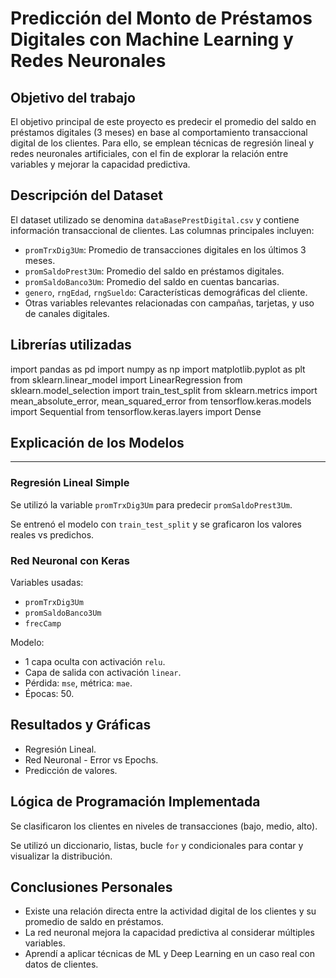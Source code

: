 # Predicción del Monto de Préstamos Digitales con Machine Learning y Redes Neuronales

## Objetivo del trabajo
El objetivo principal de este proyecto es predecir el promedio del saldo en préstamos digitales (3 meses) en base al comportamiento transaccional digital de los clientes. Para ello, se emplean técnicas de regresión lineal y redes neuronales artificiales, con el fin de explorar la relación entre variables y mejorar la capacidad predictiva.

## Descripción del Dataset
El dataset utilizado se denomina `dataBasePrestDigital.csv` y contiene información transaccional de clientes. Las columnas principales incluyen:

- `promTrxDig3Um`: Promedio de transacciones digitales en los últimos 3 meses.
- `promSaldoPrest3Um`: Promedio del saldo en préstamos digitales.
- `promSaldoBanco3Um`: Promedio del saldo en cuentas bancarias.
- `genero`, `rngEdad`, `rngSueldo`: Características demográficas del cliente.
- Otras variables relevantes relacionadas con campañas, tarjetas, y uso de canales digitales.

## Librerías utilizadas

import pandas as pd
import numpy as np
import matplotlib.pyplot as plt
from sklearn.linear_model import LinearRegression
from sklearn.model_selection import train_test_split
from sklearn.metrics import mean_absolute_error, mean_squared_error
from tensorflow.keras.models import Sequential
from tensorflow.keras.layers import Dense

## Explicación de los Modelos
-----------------------------

### Regresión Lineal Simple

Se utilizó la variable `promTrxDig3Um` para predecir `promSaldoPrest3Um`.

Se entrenó el modelo con `train_test_split` y se graficaron los valores reales vs predichos.

### Red Neuronal con Keras

Variables usadas:

- `promTrxDig3Um`
- `promSaldoBanco3Um`
- `frecCamp`

Modelo:

- 1 capa oculta con activación `relu`.
- Capa de salida con activación `linear`.
- Pérdida: `mse`, métrica: `mae`.
- Épocas: 50.

Resultados y Gráficas
------------------------

- Regresión Lineal.
- Red Neuronal - Error vs Epochs.
- Predicción de valores.

Lógica de Programación Implementada
--------------------------------------

Se clasificaron los clientes en niveles de transacciones (bajo, medio, alto).

Se utilizó un diccionario, listas, bucle `for` y condicionales para contar y visualizar la distribución.

Conclusiones Personales
--------------------------

- Existe una relación directa entre la actividad digital de los clientes y su promedio de saldo en préstamos.
- La red neuronal mejora la capacidad predictiva al considerar múltiples variables.
- Aprendí a aplicar técnicas de ML y Deep Learning en un caso real con datos de clientes.
